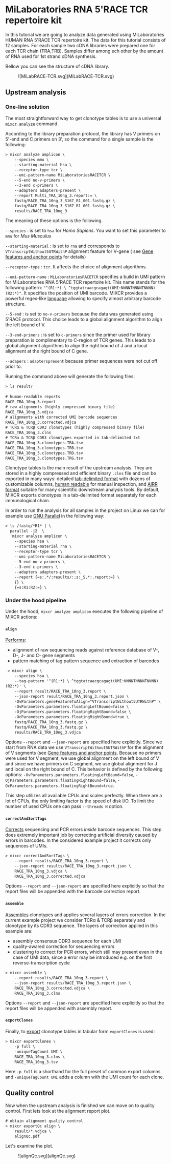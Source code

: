 # MiLaboratories RNA 5'RACE TCR repertoire kit

In this tutorial we are going to analyze data generated using MiLaboratories HUMAN RNA 5'RACE TCR repertoire kit.
The data for this tutorial consists of 12 samples. For each sample two cDNA libraries were prepared one for each TCR chain (TRA,TRB). Samples differ among ech other by the amount of RNA used for 1st strand cDNA synthesis.

Bellow you can see the structure of cDNA library.

<figure markdown>
![MiLabRACE-TCR.svg](MiLabRACE-TCR.svg)
</figure>

## Upstream analysis

### One-line solution

The most straightforward way to get clonotype tables is to use a universal [`mixcr analyze`](../../reference/mixcr-analyze.md) command.

According to the library preparation protocol, the library has V primers on 5'-end and C primers on 3', so the command for a single sample is the following:

```shell
> mixcr analyze amplicon \
    --species mmu \
    --starting-material hsa \
    --receptor-type tcr \
    --umi-pattern-name MiLaboratoriesRACETCR \
    --5-end no-v-primers \
    --3-end c-primers \
    --adapters adapters-present \
    --report Multi_TRA_10ng_3.report:= \
    fastq/RACE_TRA_10ng_3_S167_R1_001.fastq.gz \
    fastq/RACE_TRA_10ng_3_S167_R1_001.fastq.gz \
    results/RACE_TRA_10ng_3
```

The meaning of these options is the following.

`--species`
:   is set to `hsa` for _Homo Sapiens_. You want to set this parameter to `mmu` for _Mus Musculus_

`--starting-material`
:   is set to `rna` and corresponds to `VTranscriptWithout5UTRWithP` alignment feature for V-gene (
see [Gene features and anchor points](../../reference/ref-gene-features.md) for details)

`--receptor-type`
:  `tcr`. It affects the choice of alignment algorithms.

`--umi-pattern-name`
:  `MiLaboratoriesRACETCR` specifies a build in UMI pattern for MiLaboratories RNA 5'RACE TCR repertoire kit. This name stands for the following pattern: `"^(R1:*) \ ^tggtatcaacgcagagt(UMI:NNNNTNNNNTNNNN)(R2:*)"`. It specifies the position of UMI barcode. MiXCR provides a powerful regex-like [language](../../reference/ref-tag-pattern.md) allowing to specify almost arbitrary barcode structure.

`--5-end`
:   is set to `no-v-primers` because the data was generated using 5'RACE protocol. This choice leads to a global alignment algorithm to align the left bound of V.

`--3-end-primers`
:  is set to `c-primers` since the primer used for library preparation is complimentary to C-region of TCR genes.
This leads to a global alignment algorithms to align the right bound of J and a local alignment at the right bound of C gene.

`--adapers`
:   `adapterspresent` because primer sequences were not cut off prior to.



Running the command above will generate the following files:

```shell
> ls result/

# human-readable reports 
RACE_TRA_10ng_3.report
# raw alignments (highly compressed binary file)
RACE_TRA_10ng_3.vdjca
# alignments with corrected UMI barcode sequences 
RACE_TRA_10ng_3.corrected.vdjca
# TCRα & TCRβ CDR3 clonotypes (highly compressed binary file)
RACE_TRA_10ng_3.clns
# TCRα & TCRβ CDR3 clonotypes exported in tab-delimited txt
RACE_TRA_10ng_3.clonotypes.TRA.tsv
RACE_TRA_10ng_3.clonotypes.TRB.tsv
RACE_TRA_10ng_3.clonotypes.TRD.tsv
RACE_TRA_10ng_3.clonotypes.TRG.tsv 
```

Clonotype tables is the main result of the upstream analysis. They are stored in a highly compressed and efficient
binary `.clns` file and can be exported in many ways: detailed [tab-delimited format](../../reference/mixcr-export.md) with dozens of customizable columns, [human readable](../../reference/mixcr-exportPretty.md) for manual inspection, and [AIRR format](../../reference/mixcr-exportAirr.md) suitable for many scientific downstream analysis tools. By default, MiXCR exports clonotypes in a tab-delimited format separately for each immunological chain.

In order to run the analysis for all samples in the project on Linux we can for example
use [GNU Parallel](https://www.gnu.org/software/parallel/) in the following way:

```shell
> ls /fastq/*R1* | \
  parallel -j2  \
  'mixcr analyze amplicon \
    --species hsa \
    --starting-material rna \
    --receptor-type tcr \
    --umi-pattern-name MiLaboratoriesRACETCR \
    --5-end no-v-primers \
    --3-end c-primers \
    --adapters adapters-present \
    --report {=s:.*/:results/:;s:_S.*:.report:=} \
    {} \
    {=s:R1:R2:=} \
```

### Under the hood pipeline


Under the hood, `mixcr analyze amplicon` executes the following pipeline of MiXCR actions:

#### `align`

[Performs](../../reference/mixcr-align.md):

- alignment of raw sequencing reads against reference database of V-, D-, J- and C- gene segments
- pattern matching of tag pattern sequence and extraction of barcodes

```shell
 > mixcr align \
    --species hsa \
    --tag-pattern '^(R1:*) \ ^tggtatcaacgcagagt(UMI:NNNNTNNNNTNNNN)(R2:*)' \
    --report result/RACE_TRA_10ng_3.report \
    --json-report result/RACE_TRA_10ng_3.report.json \
    -OvParameters.geneFeatureToAlign="VTranscriptWithout5UTRWithP" \
    -OvParameters.parameters.floatingLeftBound=false \
    -OjParameters.parameters.floatingRightBound=false \
    -OcParameters.parameters.floatingRightBound=true \
    fastq/RACE_TRA_10ng_3.fastq.gz \
    fastq/RACE_TRA_10ng_3.fastq.gz \
    results/RACE_TRA_10ng_3.vdjca
```

Options `--report` and `--json-report` are specified here explicitly. Since we start from RNA data we use `VTranscriptWithout5UTRWithP` for the alignment of V segments (see [Gene features and anchor points](../../reference/ref-gene-features.md). 
Because no primers were used for V segment, we use global alignment on the left bound of V and since we have primers on C segment, we use global alignment for J and local on the right bound of C. This behavior is defined by the following options: `-OvParameters.parameters.floatingLeftBound=false`, `-OjParameters.parameters.floatingRightBound=false`, `-OcParameters.parameters.floatingRightBound=true`.

This step utilizes all available CPUs and scales perfectly. When there are a lot of CPUs, the only limiting factor is the speed of disk I/O. To limit the number of used CPUs one can pass `--threads N` option.

#### `correctAndSortTags`

[Corrects](../../reference/mixcr-correctAndSortTags.md) sequencing and PCR errors _inside_ barcode sequences. This step does extremely important job by correcting artificial diversity caused by errors in barcodes. In the considered example project it corrects only sequences of UMIs.

```shell
> mixcr correctAndSortTags \
    --report results/RACE_TRA_10ng_3.report \
    --json-report results/RACE_TRA_10ng_3.report.json \
    RACE_TRA_10ng_3.vdjca \
    RACE_TRA_10ng_3.corrected.vdjca
```

Options `--report` and `--json-report` are specified here explicitly so that the report files will be appended with the barcode correction report.

#### `assemble`

[Assembles](../../reference/mixcr-assemble.md) clonotypes and applies several layers of errors correction. In the current example project we consider TCRα & TCRβ separately and clonotype by its CDR3 sequence. The layers of correction applied in this example are:

- assembly consensus CDR3 sequence for each UMI
- quality-awared correction for sequencing errors
- clustering to correct for PCR errors, which still may present even in the case of UMI data, since a error may be introduced e.g. on the first reverse-transcription cycle

```shell
> mixcr assemble \
    --report results/RACE_TRA_10ng_3.report \
    --json-report results/RACE_TRA_10ng_3.report.json \
    RACE_TRA_10ng_3.corrected.vdjca \
    RACE_TRA_10ng_3.clns
```

Options `--report` and `--json-report` are specified here explicitly so that the report files will be appended with assembly report.

#### `exportClones`

Finally, to [export](../../reference/mixcr-export.md#clonotype-tables) clonotype tables in tabular form `exportClones` is used:

```shell
> mixcr exportClones \
    -p full \
    -uniqueTagCount UMI \
    RACE_TRA_10ng_3.clns \
    RACE_TRA_10ng_3.tsv
```

Here `-p full` is a shorthand for the full preset of common export columns and `-uniqueTagCount UMI` adds a column with the UMI count for each clone.

## Quality control

Now when the upstream analysis is finished we can move on to quality control. First lets look at the alignment report plot.

```shell
# obtain alignment quality control
> mixcr exportQc align \
    result/*.vdjca \
    alignQc.pdf
```

Let's examine the plot.

<figure markdown>
![alignQc.svg](alignQc.svg)
</figure>

